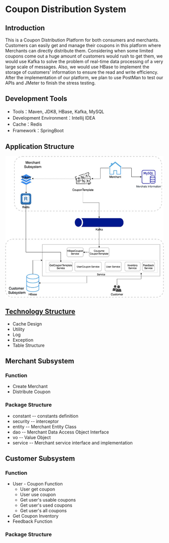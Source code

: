 # Coupon Distribution System

## Introduction
This is a Coupon Distribution Platform for both consumers and merchants. Customers can easily get and manage their coupons in this platform where Merchants can directly distribute them. Considering when some limited coupons come out a huge amount of customers would rush to get them, we would use Kafka to solve the problem of real-time data processing of a very large scale of messages. Also, we would use HBase to implement the storage of customers' information to ensure the read and write efficiency. After the implementation of our platform, we plan to use PostMan to test our APIs and JMeter to finish the stress testing.
## Development Tools
- Tools：Maven, JDK8, HBase, Kafka, MySQL
- Development Environment：Intellij IDEA
- Cache：Redis
- Framework：SpringBoot
## Application Structure
<img src="./asset/application_structure.jpg">

## [Technology Structure](https://github.com/jiaqi-xiao/Coupon-Distribution-System/blob/master/doc/Technology_Structure.md)

- Cache Design
- Utility
- Log
- Exception
- Table Structure

## Merchant Subsystem

### Function

- Create Merchant
- Distribute Coupon

### Package Structure

- constant -- constants definition
- security -- interceptor
- entity -- Merchant Entity Class
- dao -- Merchant Data Access Object Interface
- vo -- Value Object
- service -- Merchant service interface and implementation 

## Customer Subsystem

### Function

- User - Coupon Function
  - User get coupon
  - User use coupon
  - Get user's usable coupons
  - Get user's used coupons
  - Get user's all coupons
- Get Coupon Inventory
- Feedback Function

### Package Structure